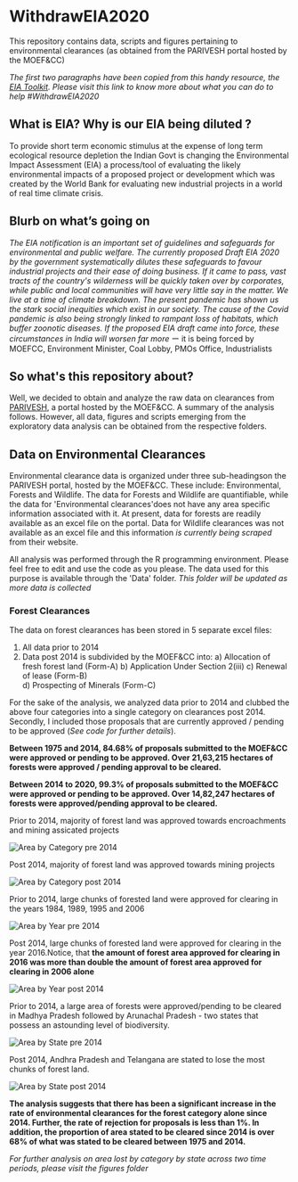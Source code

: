 # WithdrawEIA2020
This repository contains data, scripts and figures pertaining to environmental clearances (as obtained from the PARIVESH portal hosted by the MOEF&amp;CC)

*The first two paragraphs have been copied from this handy resource, the [EIA Toolkit](https://coda.io/d/SAVE-EIA-TOOLKIT_dWwI4b9FeBu/EIA-Toolkit_suyhn#_luB6C). Please visit this link to know more about what you can do to help #WithdrawEIA2020*

## What is EIA? Why is our EIA being diluted ?

To provide short term economic stimulus at the expense of long term  ecological resource depletion the Indian Govt is changing the Environmental Impact Assessment (EIA) a process/tool of evaluating the likely environmental impacts of a proposed project or development which was created by the World Bank for evaluating new industrial projects in a world of real time climate crisis.  

## Blurb on what’s going on  

*The EIA notification is an important set of guidelines and safeguards for environmental and public welfare. The currently proposed Draft EIA 2020 by the government systematically dilutes these safeguards to favour industrial projects and their ease of doing business. If it came to pass, vast tracts of the country's wilderness will be quickly taken over by corporates, while public and local communities will have very little say in the matter. We live at a time of climate breakdown. The present pandemic has shown us the stark social inequities which exist in our society. The cause of the Covid pandemic is also being strongly linked to rampant loss of habitats, which buffer zoonotic diseases. If the proposed EIA draft came into force, these circumstances in India will worsen far more*
ー it is being forced by MOEFCC, Environment Minister, Coal Lobby, PMOs Office, Industrialists  

## So what's this repository about?

Well, we decided to obtain and analyze the raw data on clearances from [PARIVESH](http://parivesh.nic.in/), a portal hosted by the MOEF&CC. A summary of the analysis follows. However, all data, figures and scripts emerging from the exploratory data analysis can be obtained from the respective folders.

## Data on Environmental Clearances

Environmental clearance data is organized under three sub-headingson the PARIVESH portal, hosted by the MOEF&CC. These include: Environmental, Forests and Wildlife. The data for Forests and Wildlife are quantifiable, while the data for 'Environmental clearances'does not have any area specific information associated with it. At present, data for forests are readily available as an excel file on the portal. Data for Wildlife clearances was not available as an excel file and this information *is currently being scraped* from their website. 

All analysis was performed through the R programming environment. Please feel free to edit and use the code as you please. The data used for this purpose is available through the 'Data' folder. *This folder will be updated as more data is collected*

### Forest Clearances

The data on forest clearances has been stored in 5 separate excel files:

1. All data prior to 2014
2. Data post 2014 is subdivided by the MOEF&CC into:
    a) Allocation of fresh forest land (Form-A)	
    b) Application Under Section 2(iii)	
    c) Renewal of lease (Form-B)	
    d) Prospecting of Minerals (Form-C)

For the sake of the analysis, we analyzed data prior to 2014 and clubbed the above four categories into a single category on clearances post 2014. Secondly, I included those proposals that are currently approved / pending to be approved (*See code for further details*).

**Between 1975 and 2014, 84.68% of proposals submitted to the MOEF&CC were approved or pending to be approved. Over 21,63,215 hectares of forests were approved / pending approval to be cleared.**  

**Between 2014 to 2020, 99.3% of proposals submitted to the MOEF&CC were approved or pending to be approved. Over 14,82,247 hectares of forests were approved/pending approval to be cleared.**  

Prior to 2014, majority of forest land was approved towards encroachments and mining assicated projects

![Area by Category pre 2014](https://github.com/vjjan91/WithdrawEIA2020/blob/master/Figures/pre2014_Area_vs_Category.png)

Post 2014, majority of forest land was approved towards mining projects

![Area by Category post 2014](https://github.com/vjjan91/WithdrawEIA2020/blob/master/Figures/post2014_Area_vs_Category.png)

Prior to 2014, large chunks of forested land were approved for clearing in the years 1984, 1989, 1995 and 2006

![Area by Year pre 2014](https://github.com/vjjan91/WithdrawEIA2020/blob/master/Figures/pre2014_Area_by_Year.png)

Post 2014, large chunks of forested land were approved for clearing in the year 2016.Notice, that **the amount of forest area approved for clearing in 2016 was more than double the amount of forest area approved for clearing in 2006 alone** 

![Area by Year post 2014](https://github.com/vjjan91/WithdrawEIA2020/blob/master/Figures/post2014_Area_by_Year.png)

Prior to 2014, a large area of forests were approved/pending to be cleared in Madhya Pradesh followed by Arunachal Pradesh - two states that possess an astounding level of biodiversity.

![Area by State pre 2014](https://github.com/vjjan91/WithdrawEIA2020/blob/master/Figures/pre2014_Area_by_State.png)

Post 2014, Andhra Pradesh and Telangana are stated to lose the most chunks of forest land. 

![Area by State post 2014](https://github.com/vjjan91/WithdrawEIA2020/blob/master/Figures/post2014_Area_by_State.png)

**The analysis suggests that there has been a significant increase in the rate of environmental clearances for the forest category alone since 2014. Further, the rate of rejection for proposals is less than 1%. In addition, the proportion of area stated to be cleared since 2014 is over 68% of what was stated to be cleared between 1975 and 2014.**

*For further analysis on area lost by category by state across two time periods, please visit the figures folder*



